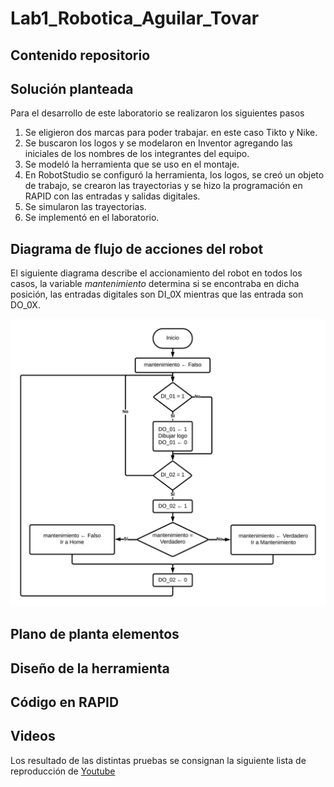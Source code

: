 # Lab1_Robotica_Aguilar_Tovar

## Contenido repositorio

## Solución planteada
Para el desarrollo de este laboratorio se realizaron los siguientes pasos
1. Se eligieron dos marcas para poder trabajar. en este caso Tikto y Nike.
2. Se buscaron los logos y se modelaron en Inventor agregando las iniciales de los nombres de los integrantes del equipo.
3. Se modeló la herramienta que se uso en el montaje.
4. En RobotStudio se configuró la herramienta, los logos, se creó un objeto de trabajo, se crearon las trayectorias y se hizo la programación en RAPID con las entradas y salidas digitales.
5. Se simularon las trayectorias.
6. Se implementó en el laboratorio.

## Diagrama de flujo de acciones del robot
El siguiente diagrama describe el accionamiento del robot en todos los casos, la variable _mantenimiento_ determina si se encontraba en dicha posición, las entradas digitales son DI_0X mientras que las entrada son DO_0X.

<p align="center"> <img width="700" alt="workspace" src="media/flujo.jpeg"> </p>



## Plano de planta elementos

## Diseño de la herramienta

## Código en RAPID

## Videos

Los resultado de las distintas pruebas se consignan la siguiente lista de reproducción de [Youtube](https://www.youtube.com/watch?v=hpt4hrAIyEk&list=PLRvQ_9G7W0KRISnKxF9upumXdgGfY8UST)
